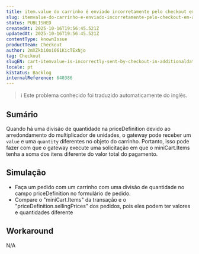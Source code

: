```yaml
---
title: item.value do carrinho é enviado incorretamente pelo checkout em AdditionalData
slug: itemvalue-do-carrinho-e-enviado-incorretamente-pelo-checkout-em-additionaldata
status: PUBLISHED
createdAt: 2025-10-16T19:56:45.521Z
updatedAt: 2025-10-16T19:56:45.521Z
contentType: knownIssue
productTeam: Checkout
author: 2mXZkbi0oi061KicTExNjo
tag: Checkout
slugEN: cart-itemvalue-is-incorrectly-sent-by-checkout-in-additionaldata
locale: pt
kiStatus: Backlog
internalReference: 640386
---
```


>ℹ️ Este problema conhecido foi traduzido automaticamente do inglês.

## Sumário


Quando há uma divisão de quantidade na priceDefinition devido ao arredondamento do multiplicador de unidades, o gateway pode receber um `value` e uma `quantity` diferentes no objeto do carrinho. Portanto, isso pode fazer com que o gateway execute uma solicitação em que o miniCart.Items tenha a soma dos itens diferente do valor total do pagamento.
## Simulação



- Faça um pedido com um carrinho com uma divisão de quantidade no campo priceDefinition no formulário de pedido.
- Compare o "miniCart.Items" da transação e o "priceDefinition.sellingPrices" dos pedidos, pois eles podem ter valores e quantidades diferente
## Workaround


N/A

